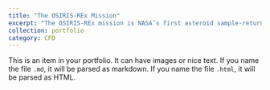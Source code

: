 ```yaml
---
title: "The OSIRIS-REx Mission"
excerpt: "The OSIRIS-REx mission is NASA’s first asteroid sample-return project, designed to study and collect material from Bennu, providing crucial insights into the early solar system and future space exploration.<br/><img src='/images/portfolio/tag.png' style='width: 100%; height: auto; max-width: 50%; margin-top: 20px;'>"
collection: portfolio
category: CFD
---
```


This is an item in your portfolio. It can have images or nice text. If you name the file `.md`, it will be parsed as markdown. If you name the file `.html`, it will be parsed as HTML.
